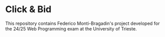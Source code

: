 # Click & Bid

This repository contains Federico Monti-Bragadin's project developed for the 24/25 Web Programming exam at the University of Trieste.
